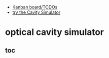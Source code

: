 * [Kanban board/TODOs](https://github.com/bmedicke/optical-cavity/projects/1?fullscreen=true)
* [try the Cavity Simulator](http://167.172.110.115/)

# optical cavity simulator

## toc

